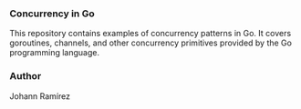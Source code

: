 ### Concurrency in Go

This repository contains examples of concurrency patterns in Go. It covers goroutines, channels, and other concurrency primitives provided by the Go programming language.

### Author
Johann Ramírez
